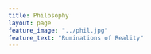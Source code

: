 ```yaml
---
title: Philosophy
layout: page
feature_image: "../phil.jpg"
feature_text: "Ruminations of Reality" 
---
```



